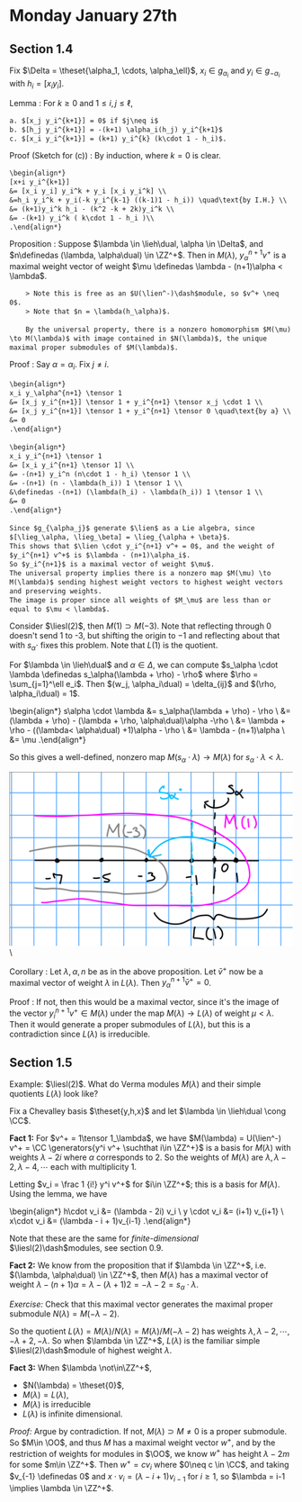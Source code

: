 # Monday January 27th

## Section 1.4

Fix $\Delta = \theset{\alpha_1, \cdots, \alpha_\ell}$, $x_i \in g_{\alpha_i}$ and $y_i \in g_{-\alpha_i}$ with $h_i = [x_i y_i]$.

Lemma
: For $k\geq 0$ and $1 \leq i, j \leq \ell$,

	a. $[x_j y_i^{k+1}] = 0$ if $j\neq i$
	b. $[h_j y_i^{k+1}] = -(k+1) \alpha_i(h_j) y_i^{k+1}$
	c. $[x_i y_i^{k+1}] = (k+1) y_i^{k} (k\cdot 1 - h_i)$.

Proof (Sketch for (c))
: 	By induction, where $k=0$ is clear.

	\begin{align*}
	[x+i y_i^{k+1}]
	&= [x_i y_i] y_i^k + y_i [x_i y_i^k] \\
	&=h_i y_i^k + y_i(-k y_i^{k-1} ((k-1)1 - h_i)) \quad\text{by I.H.} \\
	&= (k+1)y_i^k h_i - (k^2 -k + 2k)y_i^k \\
	&= -(k+1) y_i^k ( k\cdot 1 - h_i )\\
	.\end{align*}

Proposition
: 	Suppose $\lambda \in \lieh\dual, \alpha \in \Delta$, and $n\definedas (\lambda, \alpha\dual) \in \ZZ^+$.
		Then in $M(\lambda)$, $y_\alpha^{n+1} v^+$ is a maximal weight vector of weight $\mu \definedas \lambda - (n+1)\alpha < \lambda$.

		> Note this is free as an $U(\lien^-)\dash$module, so $v^+ \neq 0$.
		> Note that $n = \lambda(h_\alpha)$.

		By the universal property, there is a nonzero homomorphism $M(\mu) \to M(\lambda)$ with image contained in $N(\lambda)$, the unique maximal proper submodules of $M(\lambda)$.

Proof
: Say $\alpha = \alpha_i$.
	Fix $j\neq i$.

	\begin{align*}
	x_i y_\alpha^{n+1} \tensor 1 
	&= [x_j y_i^{n+1}] \tensor 1 + y_i^{n+1} \tensor x_j \cdot 1 \\
	&= [x_j y_i^{n+1}] \tensor 1 + y_i^{n+1} \tensor 0 \quad\text{by a} \\
	&= 0
	.\end{align*}

	\begin{align*}
	x_i y_i^{n+1} \tensor 1 
	&= [x_i y_i^{n+1} \tensor 1] \\
	&= -(n+1) y_i^n (n\cdot 1 - h_i) \tensor 1 \\
	&= -(n+1) (n - \lambda(h_i)) 1 \tensor 1 \\
	&\definedas -(n+1) (\lambda(h_i) - \lambda(h_i)) 1 \tensor 1 \\
	&= 0
	.\end{align*}

	Since $g_{\alpha_j}$ generate $\lien$ as a Lie algebra, since $[\lieg_\alpha, \lieg_\beta] = \lieg_{\alpha + \beta}$.
	This shows that $\lien \cdot y_i^{n+1} v^+ = 0$, and the weight of $y_i^{n+1} v^+$ is $\lambda - (n+1)\alpha_i$.
	So $y_i^{n+1}$ is a maximal vector of weight $\mu$.
	The universal property implies there is a nonzero map $M(\mu) \to M(\lambda)$ sending highest weight vectors to highest weight vectors and preserving weights.
	The image is proper since all weights of $M_\mu$ are less than or equal to $\mu < \lambda$.

Consider $\liesl(2)$, then $M(1) \supset M(-3)$.
Note that reflecting through 0 doesn't send 1 to -3, but shifting the origin to $-1$ and reflecting about that with $s_\alpha \cdot$ fixes this problem.
Note that $L(1)$ is the quotient.

For $\lambda \in \lieh\dual$ and $\alpha \in \Delta$, we can compute $s_\alpha \cdot \lambda \definedas s_\alpha(\lambda + \rho) - \rho$ where $\rho = \sum_{j=1}^\ell e_i$.
Then $(w_j, \alpha_i\dual) = \delta_{ij}$ and $(\rho, \alpha_i\dual) = 1$.

\begin{align*}
s\alpha \cdot \lambda 
&= s_\alpha(\lambda + \rho) - \rho \\
&= (\lambda + \rho) - (\lambda + \rho, \alpha\dual)\alpha -\rho \\
&= \lambda + \rho - ((\lambda< \alpha\dual) +1)\alpha - \rho \\
&= \lambda - (n+1)\alpha \\
&= \mu
.\end{align*}

So this gives a well-defined, nonzero map $M(s_\alpha \cdot \lambda) \to M(\lambda)$ for $s_\alpha \cdot \lambda < \lambda$.

![Image](figures/2020-01-27-09:35.png)\

Corollary
: Let $\lambda, \alpha, n$ be as in the above proposition.
	Let $\bar v^+$ now be a maximal vector of weight $\lambda$ in $L(\lambda)$.
	Then $y_\alpha^{n+1} \bar v^+ = 0$.

Proof
: If not, then this would be a maximal vector, since it's the image of the vector $y_i^{n+1}v^+ \in M(\lambda)$ under the map $M(\lambda) \to L(\lambda)$ of weight $\mu < \lambda$.
	Then it would generate a proper submodules of $L(\lambda)$, but this is a contradiction since $L(\lambda)$ is irreducible.


## Section 1.5

Example: $\liesl(2)$.
What do Verma modules $M(\lambda)$ and their simple quotients $L(\lambda)$ look like?

Fix a Chevalley basis $\theset{y,h,x}$ and let $\lambda \in \lieh\dual \cong \CC$.

**Fact 1:**
For $v^+ = 1\tensor 1_\lambda$, we have $M(\lambda) = U(\lien^-) v^+ = \CC \generators{y^i v^+ \suchthat i\in \ZZ^+}$ is a basis for $M(\lambda)$ with weights $\lambda - 2i$ where $\alpha$ corresponds to 2.
So the weights of $M(\lambda)$ are $\lambda, \lambda-2, \lambda-4, \cdots$ each with multiplicity 1.

Letting $v_i = \frac 1 {i!} y^i v^+$ for $i\in \ZZ^+$; this is a basis for $M(\lambda)$.
Using the lemma, we have

\begin{align*}
h\cdot v_i &= (\lambda - 2i) v_i \\
y \cdot v_i &= (i+1) v_{i+1} \\
x\cdot v_i &= (\lambda - i + 1)v_{i-1} 
.\end{align*}

Note that these are the same for *finite-dimensional* $\liesl(2)\dash$modules, see section 0.9.

**Fact 2:**
We know from the proposition that if $\lambda \in \ZZ^+$, i.e. $(\lambda, \alpha\dual) \in \ZZ^+$, then $M(\lambda)$ has a maximal vector of weight $\lambda - (n+1)\alpha = \lambda - (\lambda+1)2 = -\lambda-2 = s_\alpha \cdot \lambda$.

*Exercise:* 
Check that this maximal vector generates the maximal proper submodule $N(\lambda) = M(-\lambda - 2)$.

So the quotient $L(\lambda) = M(\lambda) / N(\lambda) = M(\lambda) / M(-\lambda - 2)$ has weights $\lambda, \lambda-2, \cdots, -\lambda+2, -\lambda$.
So when $\lambda \in \ZZ^+$, $L(\lambda)$ is the familiar simple $\liesl(2)\dash$module of highest weight $\lambda$.

**Fact 3:**
When $\lambda \not\in\ZZ^+$,

- $N(\lambda) = \theset{0}$,
- $M(\lambda) = L(\lambda)$,
- $M(\lambda)$ is irreducible
- $L(\lambda)$ is infinite dimensional.


*Proof:*
Argue by contradiction.
If not, $M(\lambda) \supset M \neq 0$ is a proper submodule.
So $M\in \OO$, and thus $M$ has a maximal weight vector $w^+$, and by the restriction of weights for modules in $\OO$, we know $w^+$ has height $\lambda - 2m$ for some $m\in \ZZ^+$.
Then $w^+ = c v_i$ where $0\neq c \in \CC$, and taking $v_{-1} \definedas 0$ and $x\cdot v_i = (\lambda - i + 1)v_{i-1}$ for $i\geq 1$, so $\lambda = i-1 \implies \lambda \in \ZZ^+$.

